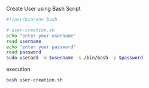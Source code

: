 
Create User using Bash Script

```bash
#!/usr/bin/env bash

# user-creation.sh
echo "enter your username"
read username
echo "enter your password"
read password
sudo useradd -m $username -s /bin/bash -p $password
```
execution

```bash
bash user-creation.sh
```
